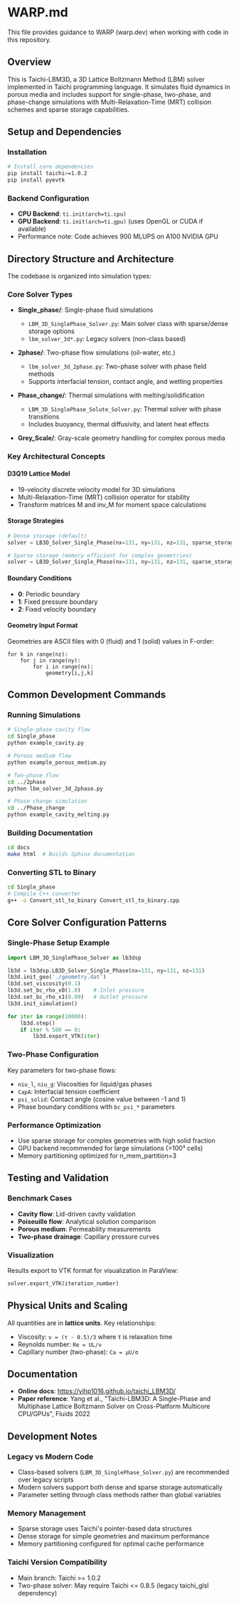 # WARP.md

This file provides guidance to WARP (warp.dev) when working with code in this repository.

## Overview

This is Taichi-LBM3D, a 3D Lattice Boltzmann Method (LBM) solver implemented in Taichi programming language. It simulates fluid dynamics in porous media and includes support for single-phase, two-phase, and phase-change simulations with Multi-Relaxation-Time (MRT) collision schemes and sparse storage capabilities.

## Setup and Dependencies

### Installation
```bash
# Install core dependencies
pip install taichi>=1.0.2
pip install pyevtk
```

### Backend Configuration
- **CPU Backend**: `ti.init(arch=ti.cpu)`
- **GPU Backend**: `ti.init(arch=ti.gpu)` (uses OpenGL or CUDA if available)
- Performance note: Code achieves 900 MLUPS on A100 NVIDIA GPU

## Directory Structure and Architecture

The codebase is organized into simulation types:

### Core Solver Types
- **Single_phase/**: Single-phase fluid simulations
  - `LBM_3D_SinglePhase_Solver.py`: Main solver class with sparse/dense storage options
  - `lbm_solver_3d*.py`: Legacy solvers (non-class based)
  
- **2phase/**: Two-phase flow simulations (oil-water, etc.)
  - `lbm_solver_3d_2phase.py`: Two-phase solver with phase field methods
  - Supports interfacial tension, contact angle, and wetting properties
  
- **Phase_change/**: Thermal simulations with melting/solidification
  - `LBM_3D_SinglePhase_Solute_Solver.py`: Thermal solver with phase transitions
  - Includes buoyancy, thermal diffusivity, and latent heat effects
  
- **Grey_Scale/**: Gray-scale geometry handling for complex porous media

### Key Architectural Concepts

#### D3Q19 Lattice Model
- 19-velocity discrete velocity model for 3D simulations
- Multi-Relaxation-Time (MRT) collision operator for stability
- Transform matrices M and inv_M for moment space calculations

#### Storage Strategies
```python
# Dense storage (default)
solver = LB3D_Solver_Single_Phase(nx=131, ny=131, nz=131, sparse_storage=False)

# Sparse storage (memory efficient for complex geometries)
solver = LB3D_Solver_Single_Phase(nx=131, ny=131, nz=131, sparse_storage=True)
```

#### Boundary Conditions
- **0**: Periodic boundary
- **1**: Fixed pressure boundary  
- **2**: Fixed velocity boundary

#### Geometry Input Format
Geometries are ASCII files with 0 (fluid) and 1 (solid) values in F-order:
```
for k in range(nz):
    for j in range(ny):
        for i in range(nx):
            geometry[i,j,k]
```

## Common Development Commands

### Running Simulations
```bash
# Single-phase cavity flow
cd Single_phase
python example_cavity.py

# Porous medium flow  
python example_porous_medium.py

# Two-phase flow
cd ../2phase
python lbm_solver_3d_2phase.py

# Phase change simulation
cd ../Phase_change
python example_cavity_melting.py
```

### Building Documentation
```bash
cd docs
make html  # Builds Sphinx documentation
```

### Converting STL to Binary
```bash
cd Single_phase
# Compile C++ converter
g++ -o Convert_stl_to_binary Convert_stl_to_binary.cpp
```

## Core Solver Configuration Patterns

### Single-Phase Setup Example
```python
import LBM_3D_SinglePhase_Solver as lb3dsp

lb3d = lb3dsp.LB3D_Solver_Single_Phase(nx=131, ny=131, nz=131)
lb3d.init_geo('./geometry.dat')
lb3d.set_viscosity(0.1)
lb3d.set_bc_rho_x0(1.0)    # Inlet pressure
lb3d.set_bc_rho_x1(0.99)   # Outlet pressure  
lb3d.init_simulation()

for iter in range(10000):
    lb3d.step()
    if iter % 500 == 0:
        lb3d.export_VTK(iter)
```

### Two-Phase Configuration
Key parameters for two-phase flows:
- `niu_l`, `niu_g`: Viscosities for liquid/gas phases
- `CapA`: Interfacial tension coefficient
- `psi_solid`: Contact angle (cosine value between -1 and 1)
- Phase boundary conditions with `bc_psi_*` parameters

### Performance Optimization
- Use sparse storage for complex geometries with high solid fraction
- GPU backend recommended for large simulations (>100³ cells)
- Memory partitioning optimized for n_mem_partition=3

## Testing and Validation

### Benchmark Cases
- **Cavity flow**: Lid-driven cavity validation
- **Poiseuille flow**: Analytical solution comparison
- **Porous medium**: Permeability measurements
- **Two-phase drainage**: Capillary pressure curves

### Visualization
Results export to VTK format for visualization in ParaView:
```python
solver.export_VTK(iteration_number)
```

## Physical Units and Scaling

All quantities are in **lattice units**. Key relationships:
- Viscosity: `ν = (τ - 0.5)/3` where τ is relaxation time
- Reynolds number: `Re = UL/ν` 
- Capillary number (two-phase): `Ca = μU/σ`

## Documentation

- **Online docs**: https://yjhp1016.github.io/taichi_LBM3D/
- **Paper reference**: Yang et al., "Taichi-LBM3D: A Single-Phase and Multiphase Lattice Boltzmann Solver on Cross-Platform Multicore CPU/GPUs", Fluids 2022

## Development Notes

### Legacy vs Modern Code
- Class-based solvers (`LBM_3D_SinglePhase_Solver.py`) are recommended over legacy scripts
- Modern solvers support both dense and sparse storage automatically
- Parameter setting through class methods rather than global variables

### Memory Management
- Sparse storage uses Taichi's pointer-based data structures
- Dense storage for simple geometries and maximum performance
- Memory partitioning configured for optimal cache performance

### Taichi Version Compatibility  
- Main branch: Taichi >= 1.0.2
- Two-phase solver: May require Taichi <= 0.8.5 (legacy taichi_glsl dependency)